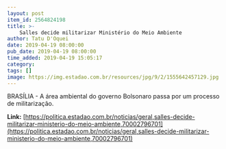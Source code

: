 ```yaml
---
layout: post
item_id: 2564824198
title: >-
    Salles decide militarizar Ministério do Meio Ambiente
author: Tatu D'Oquei
date: 2019-04-19 08:00:00
pub_date: 2019-04-19 08:00:00
time_added: 2019-04-19 15:05:17
category: 
tags: []
image: https://img.estadao.com.br/resources/jpg/9/2/1555642457129.jpg
---
```


BRASÍLIA - A área ambiental do governo Bolsonaro passa por um processo de militarização.

**Link:** [https://politica.estadao.com.br/noticias/geral,salles-decide-militarizar-ministerio-do-meio-ambiente,70002796701](https://politica.estadao.com.br/noticias/geral,salles-decide-militarizar-ministerio-do-meio-ambiente,70002796701)

